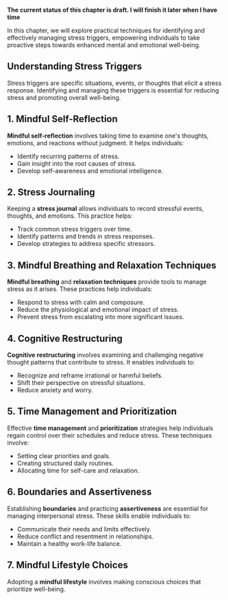 **The current status of this chapter is draft. I will finish it later when I have time**

In this chapter, we will explore practical techniques for identifying and effectively managing stress triggers, empowering individuals to take proactive steps towards enhanced mental and emotional well-being.

**Understanding Stress Triggers**
---------------------------------

Stress triggers are specific situations, events, or thoughts that elicit a stress response. Identifying and managing these triggers is essential for reducing stress and promoting overall well-being.

**1. Mindful Self-Reflection**
------------------------------

**Mindful self-reflection** involves taking time to examine one's thoughts, emotions, and reactions without judgment. It helps individuals:

* Identify recurring patterns of stress.
* Gain insight into the root causes of stress.
* Develop self-awareness and emotional intelligence.

**2. Stress Journaling**
------------------------

Keeping a **stress journal** allows individuals to record stressful events, thoughts, and emotions. This practice helps:

* Track common stress triggers over time.
* Identify patterns and trends in stress responses.
* Develop strategies to address specific stressors.

**3. Mindful Breathing and Relaxation Techniques**
--------------------------------------------------

**Mindful breathing** and **relaxation techniques** provide tools to manage stress as it arises. These practices help individuals:

* Respond to stress with calm and composure.
* Reduce the physiological and emotional impact of stress.
* Prevent stress from escalating into more significant issues.

**4. Cognitive Restructuring**
------------------------------

**Cognitive restructuring** involves examining and challenging negative thought patterns that contribute to stress. It enables individuals to:

* Recognize and reframe irrational or harmful beliefs.
* Shift their perspective on stressful situations.
* Reduce anxiety and worry.

**5. Time Management and Prioritization**
-----------------------------------------

Effective **time management** and **prioritization** strategies help individuals regain control over their schedules and reduce stress. These techniques involve:

* Setting clear priorities and goals.
* Creating structured daily routines.
* Allocating time for self-care and relaxation.

**6. Boundaries and Assertiveness**
-----------------------------------

Establishing **boundaries** and practicing **assertiveness** are essential for managing interpersonal stress. These skills enable individuals to:

* Communicate their needs and limits effectively.
* Reduce conflict and resentment in relationships.
* Maintain a healthy work-life balance.

**7. Mindful Lifestyle Choices**
--------------------------------

Adopting a **mindful lifestyle** involves making conscious choices that prioritize well-being.
